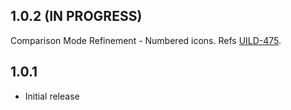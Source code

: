 ## 1.0.2 (IN PROGRESS)

Comparison Mode Refinement - Numbered icons. Refs [UILD-475].

[UILD-475]:https://folio-org.atlassian.net/browse/UILD-475

## 1.0.1
- Initial release
